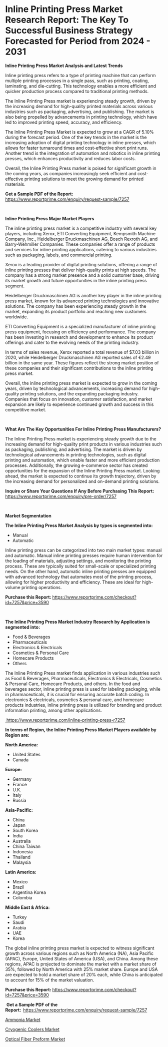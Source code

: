 <p><h1>Inline Printing Press Market Research Report: The Key To Successful Business Strategy Forecasted for Period from 2024 - 2031</h1></p><p><strong>Inline Printing Press Market Analysis and Latest Trends</strong></p>
<p><p>Inline printing press refers to a type of printing machine that can perform multiple printing processes in a single pass, such as printing, coating, laminating, and die-cutting. This technology enables a more efficient and quicker production process compared to traditional printing methods.</p><p>The Inline Printing Press market is experiencing steady growth, driven by the increasing demand for high-quality printed materials across various industries such as packaging, advertising, and publishing. The market is also being propelled by advancements in printing technology, which have led to improved printing speed, accuracy, and efficiency.</p><p>The Inline Printing Press Market is expected to grow at a CAGR of 5.10% during the forecast period. One of the key trends in the market is the increasing adoption of digital printing technology in inline presses, which allows for faster turnaround times and cost-effective short print runs. Another trend is the integration of automation and robotics in inline printing presses, which enhances productivity and reduces labor costs.</p><p>Overall, the Inline Printing Press market is poised for significant growth in the coming years, as companies increasingly seek efficient and cost-effective printing solutions to meet the growing demand for printed materials.</p></p>
<p><strong>Get a Sample PDF of the Report:&nbsp;</strong> <a href="https://www.reportprime.com/enquiry/request-sample/7257">https://www.reportprime.com/enquiry/request-sample/7257</a></p>
<p>&nbsp;</p>
<p><strong>Inline Printing Press Major Market Players</strong></p>
<p><p>The inline printing press market is a competitive industry with several key players, including Xerox, ETI Converting Equipment, Kempsmith Machine Company, Inc., Heidelberger Druckmaschinen AG, Bosch Rexroth AG, and Barry-Wehmiller Companies. These companies offer a range of products and services for inline printing applications, catering to various industries such as packaging, labels, and commercial printing.</p><p>Xerox is a leading provider of digital printing solutions, offering a range of inline printing presses that deliver high-quality prints at high speeds. The company has a strong market presence and a solid customer base, driving its market growth and future opportunities in the inline printing press segment.</p><p>Heidelberger Druckmaschinen AG is another key player in the inline printing press market, known for its advanced printing technologies and innovative solutions. The company has been experiencing steady growth in the market, expanding its product portfolio and reaching new customers worldwide.</p><p>ETI Converting Equipment is a specialized manufacturer of inline printing press equipment, focusing on efficiency and performance. The company has been investing in research and development to enhance its product offerings and cater to the evolving needs of the printing industry.</p><p>In terms of sales revenue, Xerox reported a total revenue of $7.03 billion in 2020, while Heidelberger Druckmaschinen AG reported sales of €2.49 billion in the same year. These figures reflect the strong market position of these companies and their significant contributions to the inline printing press market.</p><p>Overall, the inline printing press market is expected to grow in the coming years, driven by technological advancements, increasing demand for high-quality printing solutions, and the expanding packaging industry. Companies that focus on innovation, customer satisfaction, and market expansion are likely to experience continued growth and success in this competitive market.</p></p>
<p>&nbsp;</p>
<p><strong>What Are The Key Opportunities For Inline Printing Press Manufacturers?</strong></p>
<p><p>The Inline Printing Press market is experiencing steady growth due to the increasing demand for high-quality print products in various industries such as packaging, publishing, and advertising. The market is driven by technological advancements in printing technologies, such as digital printing and automation, which enable faster and more efficient production processes. Additionally, the growing e-commerce sector has created opportunities for the expansion of the Inline Printing Press market. Looking ahead, the market is expected to continue its growth trajectory, driven by the increasing demand for personalized and on-demand printing solutions.</p></p>
<p><strong>Inquire or Share Your Questions If Any Before Purchasing This Report:</strong> <a href="https://www.reportprime.com/enquiry/pre-order/7257">https://www.reportprime.com/enquiry/pre-order/7257</a></p>
<p>&nbsp;</p>
<p><strong>Market Segmentation</strong></p>
<p><strong>The Inline Printing Press Market Analysis by types is segmented into:</strong></p>
<p><ul><li>Manual</li><li>Automatic</li></ul></p>
<p><p>Inline printing press can be categorized into two main market types: manual and automatic. Manual inline printing presses require human intervention for the loading of materials, adjusting settings, and monitoring the printing process. These are typically suited for small-scale or specialized printing needs. On the other hand, automatic inline printing presses are equipped with advanced technology that automates most of the printing process, allowing for higher productivity and efficiency. These are ideal for high-volume printing operations.</p></p>
<p><strong>Purchase this Report:&nbsp;</strong><a href="https://www.reportprime.com/checkout?id=7257&price=3590">https://www.reportprime.com/checkout?id=7257&price=3590</a></p>
<p>&nbsp;</p>
<p><strong>The Inline Printing Press Market Industry Research by Application is segmented into:</strong></p>
<p><ul><li>Food & Beverages</li><li>Pharmaceuticals</li><li>Electronics & Electricals</li><li>Cosmetics & Personal Care</li><li>Homecare Products</li><li>Others</li></ul></p>
<p><p>The Inline Printing Press market finds application in various industries such as Food & Beverages, Pharmaceuticals, Electronics & Electricals, Cosmetics & Personal Care, Homecare Products, and others. In the food and beverages sector, inline printing press is used for labeling packaging, while in pharmaceuticals, it is crucial for ensuring accurate batch coding. In electronics & electricals, cosmetics & personal care, and homecare products industries, inline printing press is utilized for branding and product information printing, among other applications.</p></p>
<p><a href="https://www.reportprime.com/inline-printing-press-r7257">&nbsp;https://www.reportprime.com/inline-printing-press-r7257</a></p>
<p><strong>In terms of Region, the Inline Printing Press Market Players available by Region are:</strong></p>
<p>
    <p> <strong> North America: </strong>
        <ul>
            <li>United States</li>
            <li>Canada</li>
        </ul>
        </p> 
    <p> <strong> Europe: </strong>
        <ul>
            <li>Germany</li>
            <li>France</li>
            <li>U.K.</li>
            <li>Italy</li>
            <li>Russia</li>
        </ul>
        </p> 
    <p> <strong> Asia-Pacific: </strong>
        <ul>
            <li>China</li>
            <li>Japan</li>
            <li>South Korea</li>
            <li>India</li>
            <li>Australia</li>
            <li>China Taiwan</li>
            <li>Indonesia</li>
            <li>Thailand</li>
            <li>Malaysia</li>
        </ul>
        </p> 
    <p> <strong> Latin America: </strong>
        <ul>
            <li>Mexico</li>
            <li>Brazil</li>
            <li>Argentina Korea</li>
            <li>Colombia</li>
        </ul>
        </p> 
    <p> <strong> Middle East & Africa: </strong>
        <ul>
            <li>Turkey</li>
            <li>Saudi</li>
            <li>Arabia</li>
            <li>UAE</li>
            <li>Korea</li>
        </ul>
    </p>
    </p>
<p><p>The global inline printing press market is expected to witness significant growth across various regions such as North America (NA), Asia Pacific (APAC), Europe, United States of America (USA), and China. Among these regions, APAC is projected to dominate the market with a market share of 35%, followed by North America with 25% market share. Europe and USA are expected to hold a market share of 20% each, while China is anticipated to account for 15% of the market valuation.</p></p>
<p><strong>Purchase this Report: </strong><a href="https://www.reportprime.com/checkout?id=7257&price=3590">https://www.reportprime.com/checkout?id=7257&price=3590</a></p>
<p>&nbsp;<strong>Get a Sample PDF of the Report:&nbsp;&nbsp;</strong><a href="https://www.reportprime.com/enquiry/request-sample/7257">https://www.reportprime.com/enquiry/request-sample/7257</a></p>
<p><strong></strong></p>
<p><p><a href="https://www.linkedin.com/pulse/ammonia-market-challenges-opportunities-growth-drivers-major-mltpc?trackingId=%2FoBDlXbReieZJ6dcA2Ghag%3D%3D">Ammonia Market</a></p><p><a href="https://github.com/RickHolmes3/Market-Research-Report-List-4/blob/main/cryogenic-coolers-market.md">Cryogenic Coolers Market</a></p><p><a href="https://www.linkedin.com/pulse/optical-fiber-preform-market-size-examines-its-scope-primary-focus-ijo1f?trackingId=RvqWBKROxG53Xp4LKCkvFw%3D%3D">Optical Fiber Preform Market</a></p></p>
